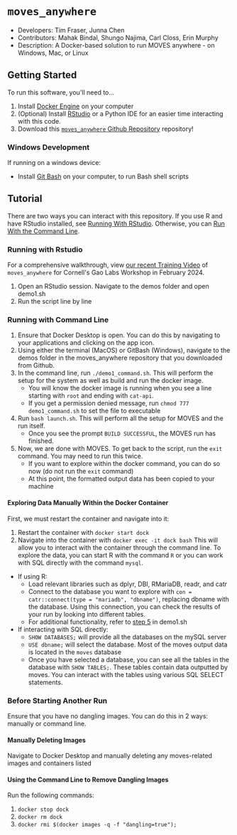 # `moves_anywhere`

- Developers: Tim Fraser, Junna Chen
- Contributors: Mahak Bindal, Shungo Najima, Carl Closs, Erin Murphy
- Description: A Docker-based solution to run MOVES anywhere - on Windows, Mac, or Linux

## Getting Started
To run this software, you'll need to...
1. Install [Docker Engine](https://docs.docker.com/engine/install/) on your computer
2. (Optional) Install [RStudio](https://posit.co/download/rstudio-desktop/) or a Python IDE for an easier time interacting with this code.
3. Download this [`moves_anywhere` Github Repository](https://github.com/Gao-Labs/moves_anywhere/) repository!

### Windows Development
If running on a windows device:
- Install [Git Bash](https://git-scm.com/downloads) on your computer, to run Bash shell scripts

## Tutorial
There are two ways you can interact with this repository. If you use R and have RStudio installed, see [Running With RStudio](https://github.com/Gao-Labs/moves_anywhere/tree/main?tab=readme-ov-file#running-with-rstudio). Otherwise, you can [Run With the Command Line](https://github.com/Gao-Labs/moves_anywhere/tree/main?tab=readme-ov-file#running-with-command-line). 

### Running with Rstudio
For a comprehensive walkthrough, view [our recent Training Video](https://vod.video.cornell.edu/media/MOVES+Anywhere+Training/1_d97n2qdm) of `moves_anywhere` for Cornell's Gao Labs Workshop in February 2024.
  1. Open an RStudio session. Navigate to the demos folder and open demo1.sh
  2. Run the script line by line
  
### Running with Command Line
  1. Ensure that Docker Desktop is open. You can do this by navigating to your applications and clicking on the app icon.
  2. Using either the terminal (MacOS) or GitBash (Windows), navigate to the demos folder in the moves_anywhere repository that you downloaded from Github.
  3. In the command line, run `./demo1_command.sh`. This will perform the setup for the system as well as build and run the docker image.
     - You will know the docker image is running when you see a line starting with `root` and ending with `cat-api`.
     - If you get a permission denied message, run `chmod 777 demo1_command.sh` to set the file to executable
  5. Run `bash launch.sh`. This will perform all the setup for MOVES and the run itself.
     - Once you see the prompt `BUILD SUCCESSFUL`, the MOVES run has finished.
  6. Now, we are done with MOVES. To get back to the script, run the `exit` command. You may need to run this twice.
     - If you want to explore within the docker command, you can do so now (do not run the `exit` command)
     - At this point, the formatted output data has been copied to your machine

#### Exploring Data Manually Within the Docker Container
First, we must restart the container and navigate into it: 
1. Restart the container with `docker start dock`
2. Navigate into the container with `docker exec -it dock bash`
This will allow you to interact with the container through the command line. To explore the data, you can start R with the command `R` or you can work with SQL directly with the command `mysql`. 
- If using R:
  - Load relevant libraries such as dplyr, DBI, RMariaDB, readr, and catr
  - Connect to the database you want to explore with `con = catr::connect(type = "mariadb", "dbname")`, replacing dbname with the database. Using this connection, you can check the results of your run by looking into different tables.
  - For additional functionality, refer to [step 5](https://github.com/Gao-Labs/moves_anywhere/blob/main/demos/demo1.sh#L151C1-L151C73) in demo1.sh
- If interacting with SQL directly:
  - `SHOW DATABASES;` will provide all the databases on the mySQL server
  - `USE dbname;` will select the database. Most of the moves output data is located in the `moves` database
  - Once you have selected a database, you can see all the tables in the database with `SHOW TABLES;`. These tables contain data outputted by moves. You can interact with the tables using various SQL SELECT statements.

### Before Starting Another Run
Ensure that you have no dangling images. You can do this in 2 ways: manually or command line.
#### Manually Deleting Images
Navigate to Docker Desktop and manually deleting any moves-related images and containers listed
#### Using the Command Line to Remove Dangling Images
Run the following commands: 
1. `docker stop dock`
2. `docker rm dock`
3. `docker rmi $(docker images -q -f "dangling=true");`
